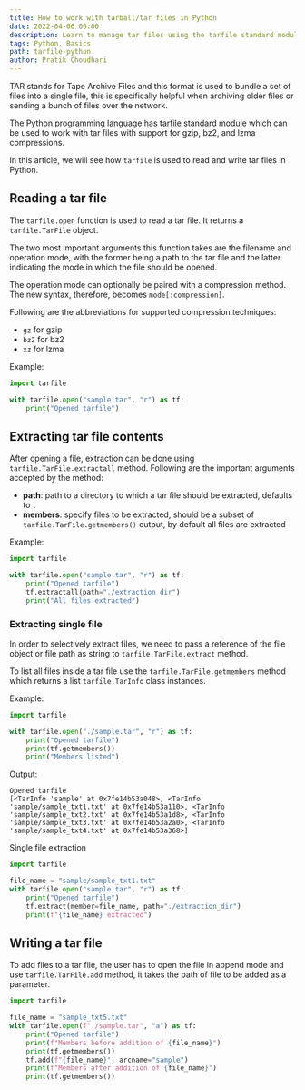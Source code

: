 ```yaml
---
title: How to work with tarball/tar files in Python 
date: 2022-04-06 00:00
description: Learn to manage tar files using the tarfile standard module.
tags: Python, Basics
path: tarfile-python
author: Pratik Choudhari
---
```


TAR stands for Tape Archive Files and this format is used to bundle a set of files into a single file, this is specifically helpful when archiving older files or sending a bunch of files over the network.

The Python programming language has [tarfile](https://docs.python.org/3/library/tarfile.html) standard module which can be used to work with tar files with support for gzip, bz2, and lzma compressions.

In this article, we will see how `tarfile` is used to read and write tar files in Python.

## Reading a tar file

The `tarfile.open` function is used to read a tar file. It returns a `tarfile.TarFile` object.

The two most important arguments this function takes are the filename and operation mode, with the former being a path to the tar file and the latter indicating the mode in which the file should be opened.

The operation mode can optionally be paired with a compression method. The new syntax, therefore, becomes `mode[:compression]`.

Following are the abbreviations for supported compression techniques:

- `gz` for gzip
- `bz2` for bz2
- `xz` for lzma

Example:

```python
import tarfile

with tarfile.open("sample.tar", "r") as tf:
    print("Opened tarfile")
```

## Extracting tar file contents

After opening a file, extraction can be done using `tarfile.TarFile.extractall` method. Following are the important arguments accepted by the method:

- **path**: path to a directory to which a tar file should be extracted, defaults to `.`
- **members**: specify files to be extracted, should be a subset of  `tarfile.TarFile.getmembers()` output, by default all files are extracted

Example:

```python
import tarfile

with tarfile.open("sample.tar", "r") as tf:
    print("Opened tarfile")
    tf.extractall(path="./extraction_dir")
    print("All files extracted")
```

### Extracting single file

In order to selectively extract files, we need to pass a reference of the file object or file path as string to `tarfile.TarFile.extract` method.

To list all files inside a tar file use the `tarfile.TarFile.getmembers` method which returns a list `tarfile.TarInfo` class instances.

Example:

```python
import tarfile

with tarfile.open("./sample.tar", "r") as tf:
    print("Opened tarfile")
    print(tf.getmembers())
    print("Members listed")
```

Output:

```console
Opened tarfile
[<TarInfo 'sample' at 0x7fe14b53a048>, <TarInfo 'sample/sample_txt1.txt' at 0x7fe14b53a110>, <TarInfo 'sample/sample_txt2.txt' at 0x7fe14b53a1d8>, <TarInfo 'sample/sample_txt3.txt' at 0x7fe14b53a2a0>, <TarInfo 'sample/sample_txt4.txt' at 0x7fe14b53a368>]
```

Single file extraction

```python
import tarfile

file_name = "sample/sample_txt1.txt"
with tarfile.open("sample.tar", "r") as tf:
    print("Opened tarfile")
    tf.extract(member=file_name, path="./extraction_dir")
    print(f"{file_name} extracted")
```

## Writing a tar file

To add files to a tar file, the user has to open the file in append mode and use `tarfile.TarFile.add` method, it takes the path of file to be added as a parameter.

```python
import tarfile

file_name = "sample_txt5.txt"
with tarfile.open(f"./sample.tar", "a") as tf:
    print("Opened tarfile")
    print(f"Members before addition of {file_name}")
    print(tf.getmembers())
    tf.add(f"{file_name}", arcname="sample")
    print(f"Members after addition of {file_name}")
    print(tf.getmembers())
```
